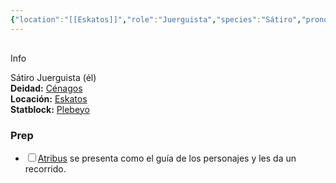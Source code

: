 ```yaml
---
{"location":"[[Eskatos]]","role":"Juerguista","species":"Sátiro","pronouns":"él","reference":"","description":"Sátiro Juerguista (él)","statblock":"[[Plebeyo]]","patron":"[[Cénagos]]","type":"Personas","dg-publish":false,"dg-publish-dm":true,"permalink":"/personas/atribus/","dgPassFrontmatter":true}
---
```


<p><span><div data-callout-metadata="" data-callout-fold="" data-callout="info" class="callout node-insert-event"><div class="callout-title" dir="auto"><div class="callout-icon"><svg width="16" height="16"></svg></div><div class="callout-title-inner">Info</div></div><div class="callout-content">
<p dir="auto">Sátiro Juerguista (él)<br>
<strong>Deidad:</strong> <a data-tooltip-position="top" aria-label="Personas/Cénagos.md" data-href="Personas/Cénagos.md" href="Personas/Cénagos.md" class="internal-link" target="_blank" rel="noopener nofollow">Cénagos</a><br>
<strong>Locación:</strong> <a data-tooltip-position="top" aria-label="Lugares/Eskatos.md" data-href="Lugares/Eskatos.md" href="Lugares/Eskatos.md" class="internal-link" target="_blank" rel="noopener nofollow">Eskatos</a><br>
<strong>Statblock:</strong> <a data-tooltip-position="top" aria-label="Statblocks/Plebeyo.md" data-href="Statblocks/Plebeyo.md" href="Statblocks/Plebeyo.md" class="internal-link" target="_blank" rel="noopener nofollow">Plebeyo</a></p>
</div></div></span></p><h3><span>Prep</span></h3><div><ul class="contains-task-list"><li data-task=" " class="dataview task-list-item"><input type="checkbox" class="dataview task-list-item-checkbox"><span><a data-tooltip-position="top" aria-label="Personas/Atribus" data-href="Personas/Atribus" href="Personas/Atribus" class="internal-link" target="_blank" rel="noopener nofollow">Atribus</a> se presenta como el guía de los personajes y les da un recorrido.</span></li></ul></div>